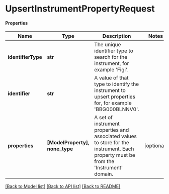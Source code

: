 # UpsertInstrumentPropertyRequest

#### Properties
Name | Type | Description | Notes
------------ | ------------- | ------------- | -------------
**identifierType** | **str** | The unique identifier type to search for the instrument, for example &#x27;Figi&#x27;. | 
**identifier** | **str** | A value of that type to identify the instrument to upsert properties for, for example &#x27;BBG000BLNNV0&#x27;. | 
**properties** | **[ModelProperty], none_type** | A set of instrument properties and associated values to store for the instrument. Each property must be from the &#x27;Instrument&#x27; domain. | [optional] 

[[Back to Model list]](../README.md#documentation-for-models) [[Back to API list]](../README.md#documentation-for-api-endpoints) [[Back to README]](../README.md)

